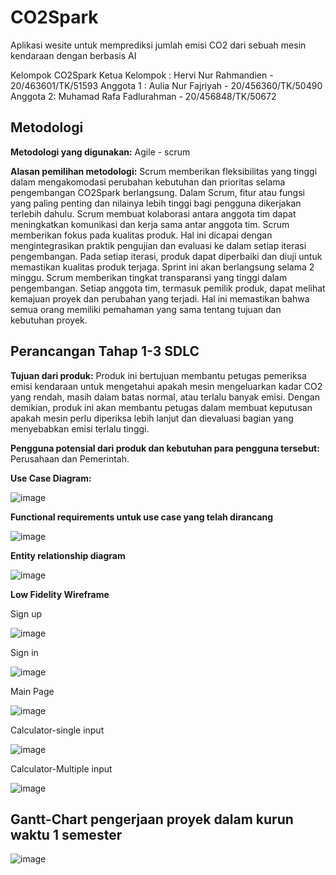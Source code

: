 # CO2Spark
Aplikasi wesite untuk memprediksi jumlah emisi CO2 dari sebuah mesin kendaraan dengan berbasis AI

Kelompok CO2Spark
Ketua Kelompok : Hervi Nur Rahmandien - 20/463601/TK/51593
Anggota 1 : Aulia Nur Fajriyah - 20/456360/TK/50490
Anggota 2: Muhamad Rafa Fadlurahman - 20/456848/TK/50672

## Metodologi


**Metodologi yang digunakan:**
Agile - scrum

**Alasan pemilihan metodologi:**
Scrum memberikan fleksibilitas yang tinggi dalam mengakomodasi perubahan kebutuhan dan prioritas selama pengembangan CO2Spark berlangsung. Dalam Scrum, fitur atau fungsi yang paling penting dan nilainya lebih tinggi bagi pengguna dikerjakan terlebih dahulu. Scrum membuat  kolaborasi antara anggota tim dapat meningkatkan komunikasi dan kerja sama antar anggota tim. Scrum memberikan fokus pada kualitas produk. Hal ini dicapai dengan mengintegrasikan praktik pengujian dan evaluasi ke dalam setiap iterasi pengembangan. Pada setiap iterasi, produk dapat diperbaiki dan diuji untuk memastikan kualitas produk terjaga. Sprint ini akan berlangsung selama 2 minggu. Scrum memberikan tingkat transparansi yang tinggi dalam pengembangan. Setiap anggota tim, termasuk pemilik produk, dapat melihat kemajuan proyek dan perubahan yang terjadi. Hal ini memastikan bahwa semua orang memiliki pemahaman yang sama tentang tujuan dan kebutuhan proyek.


## Perancangan Tahap 1-3 SDLC

**Tujuan dari produk:**
Produk ini bertujuan membantu petugas pemeriksa emisi kendaraan untuk mengetahui apakah mesin mengeluarkan kadar CO2 yang rendah, masih dalam batas normal, atau terlalu banyak emisi. Dengan demikian, produk ini akan membantu petugas dalam membuat keputusan apakah mesin perlu diperiksa lebih lanjut dan dievaluasi bagian yang menyebabkan emisi terlalu tinggi.

**Pengguna potensial dari produk dan kebutuhan para pengguna tersebut:**
Perusahaan dan Pemerintah. 

**Use Case Diagram:**

![image](https://user-images.githubusercontent.com/79232239/223449998-56031dd7-90e7-48d5-bb67-693bdadb2caf.png)

**Functional requirements untuk use case yang telah dirancang**

![image](https://user-images.githubusercontent.com/79232239/223451126-f5541f3c-d5fa-4635-a7e9-9e438c022804.png)

**Entity relationship diagram**

![image](https://user-images.githubusercontent.com/79232239/223451382-e231ddd9-c678-4656-b0d2-ccc4e9d1d129.png)

**Low Fidelity Wireframe**

Sign up

![image](https://user-images.githubusercontent.com/79232239/223451601-016cba02-bbb9-4a34-b7a1-89c115bdc622.png)

Sign in

![image](https://user-images.githubusercontent.com/79232239/223451671-ea3d3888-7137-4a82-b11e-036f1aabbe8e.png)

Main Page

![image](https://user-images.githubusercontent.com/79232239/223451828-a3622b73-c3d9-4b8a-aaa0-5f6267c5886a.png)

Calculator-single input

![image](https://user-images.githubusercontent.com/79232239/223451954-5eb20e71-40c8-4142-b5a4-d706afaafba5.png)

Calculator-Multiple input

![image](https://user-images.githubusercontent.com/79232239/223452029-ebadc75c-5aab-464c-a249-3a54fe9a4f05.png)

## Gantt-Chart pengerjaan proyek dalam kurun waktu 1 semester

![image](https://user-images.githubusercontent.com/79232239/223452179-91f494b3-178b-451d-9cab-109e0c4abfa3.png)



